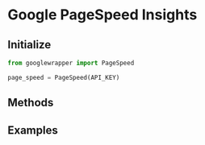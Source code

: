 # Google PageSpeed Insights
## Initialize 
```py
from googlewrapper import PageSpeed

page_speed = PageSpeed(API_KEY)
```
## Methods
## Examples 